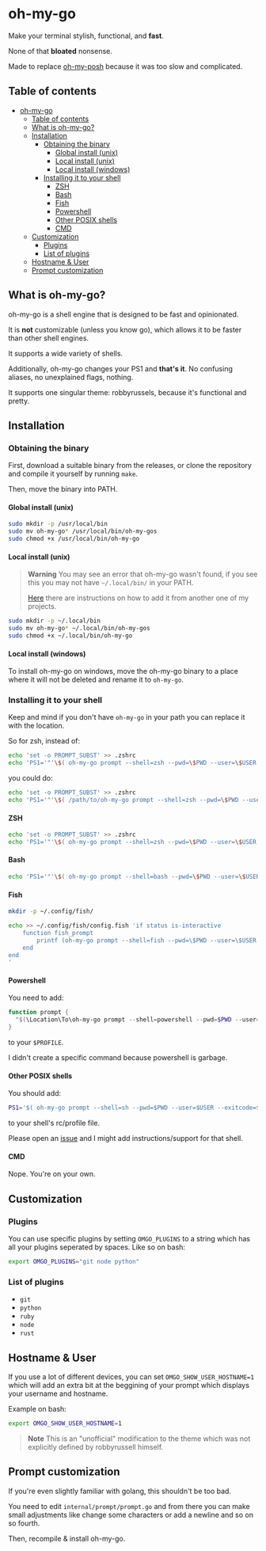 # oh-my-go

Make your terminal stylish, functional, and **fast**.

None of that **bloated** nonsense.

Made to replace [oh-my-posh](https://ohmyposh.dev/) because it was too slow and complicated.

## Table of contents

- [oh-my-go](#oh-my-go)
  - [Table of contents](#table-of-contents)
  - [What is oh-my-go?](#what-is-oh-my-go)
  - [Installation](#installation)
    - [Obtaining the binary](#obtaining-the-binary)
      - [Global install (unix)](#global-install-unix)
      - [Local install (unix)](#local-install-unix)
      - [Local install (windows)](#local-install-windows)
    - [Installing it to your shell](#installing-it-to-your-shell)
      - [ZSH](#zsh)
      - [Bash](#bash)
      - [Fish](#fish)
      - [Powershell](#powershell)
      - [Other POSIX shells](#other-posix-shells)
      - [CMD](#cmd)
  - [Customization](#customization)
    - [Plugins](#plugins)
    - [List of plugins](#list-of-plugins)
  - [Hostname \& User](#hostname--user)
  - [Prompt customization](#prompt-customization)

## What is oh-my-go?

oh-my-go is a shell engine that is designed to be fast and opinionated.

It is **not** customizable (unless you know go), which allows it to be faster than other shell engines.

It supports a wide variety of shells.

Additionally, oh-my-go changes your PS1 and **that's it**. No confusing aliases,
no unexplained flags, nothing.

It supports one singular theme: robbyrussels, because it's functional and pretty.

## Installation

### Obtaining the binary

First, download a suitable binary from the releases, or clone the repository and compile it yourself by running `make`.

Then, move the binary into PATH.

#### Global install (unix)

```sh
sudo mkdir -p /usr/local/bin
sudo mv oh-my-go* /usr/local/bin/oh-my-gos
sudo chmod +x /usr/local/bin/oh-my-go
```

#### Local install (unix)

> **Warning**
> You may see an error that oh-my-go wasn't found, if you see this you may not have `~/.local/bin/` in your PATH.
>
> [Here](https://github.com/talwat/pap#local-installation-not-found) there are instructions on how to add it from another one of my projects.

```sh
sudo mkdir -p ~/.local/bin
sudo mv oh-my-go* ~/.local/bin/oh-my-gos
sudo chmod +x ~/.local/bin/oh-my-go
```

#### Local install (windows)

To install oh-my-go on windows, move the oh-my-go binary to a place
where it will not be deleted and rename it to `oh-my-go`.

### Installing it to your shell

Keep and mind if you don't have `oh-my-go` in your path you can replace it with the location.

So for zsh, instead of:

```sh
echo 'set -o PROMPT_SUBST' >> .zshrc
echo 'PS1='"'\$( oh-my-go prompt --shell=zsh --pwd=\$PWD --user=\$USER --exitcode=\$? --hostname=\$HOST )'" >> ~/.zshrc
```

you could do:

```sh
echo 'set -o PROMPT_SUBST' >> .zshrc
echo 'PS1='"'\$( /path/to/oh-my-go prompt --shell=zsh --pwd=\$PWD --user=\$USER --exitcode=\$? --hostname=\$HOST )'" >> ~/.zshrc
```

#### ZSH

```sh
echo 'set -o PROMPT_SUBST' >> .zshrc
echo 'PS1='"'\$( oh-my-go prompt --shell=zsh --pwd=\$PWD --user=\$USER --exitcode=\$? --hostname=\$HOST )'" >> ~/.zshrc
```

#### Bash

```sh
echo 'PS1='"'\$( oh-my-go prompt --shell=bash --pwd=\$PWD --user=\$USER --exitcode=\$? --hostname=\$HOSTNAME )'" >> ~/.bashrc
```

#### Fish

```sh
mkdir -p ~/.config/fish/

echo >> ~/.config/fish/config.fish 'if status is-interactive
    function fish_prompt
        printf (oh-my-go prompt --shell=fish --pwd=\$PWD --user=\$USER --exitcode=\$status --hostname=(prompt_hostname))
    end
end
'
```

#### Powershell

You need to add:

```powershell
function prompt {
  "$(\Location\To\oh-my-go prompt --shell=powershell --pwd=$PWD --user=$UserName --exitcode=$LASTEXITCODE --hostname=$COMPUTERNAME)"
}
```

to your `$PROFILE`.

I didn't create a specific command because powershell is garbage.

#### Other POSIX shells

You should add:

```sh
PS1='$( oh-my-go prompt --shell=sh --pwd=$PWD --user=$USER --exitcode=$? --hostname=$HOSTNAME )'
```

to your shell's rc/profile file.

Please open an [issue](https://github.com/talwat/oh-my-go) and I might add instructions/support for that shell.

#### CMD

Nope. You're on your own.

## Customization

### Plugins

You can use specific plugins by setting `OMGO_PLUGINS` to a string which has all your plugins
seperated by spaces. Like so on bash:

```sh
export OMGO_PLUGINS="git node python"
```

### List of plugins

- `git`
- `python`
- `ruby`
- `node`
- `rust`

## Hostname & User

If you use a lot of different devices, you can set `OMGO_SHOW_USER_HOSTNAME=1` which will add an extra bit
at the beggining of your prompt which displays your username and hostname.

Example on bash:

```sh
export OMGO_SHOW_USER_HOSTNAME=1
```

> **Note** This is an "unofficial" modification to the theme which was not explicitly defined by
> robbyrussell himself.

## Prompt customization

If you're even slightly familiar with golang, this shouldn't be too bad.

You need to edit `internal/prompt/prompt.go` and from there you can make small adjustments like change
some characters or add a newline and so on so fourth.

Then, recompile & install oh-my-go.
